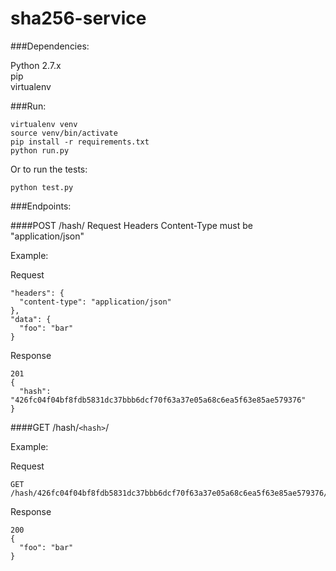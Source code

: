 # sha256-service

###Dependencies:

Python 2.7.x  
pip  
virtualenv  


###Run:

```
virtualenv venv
source venv/bin/activate
pip install -r requirements.txt
python run.py
```

Or to run the tests:

```
python test.py
```

###Endpoints:

####POST /hash/
Request Headers Content-Type must be "application/json"

Example:

Request
```
"headers": {
  "content-type": "application/json"
},
"data": {
  "foo": "bar"
}
```
Response
```
201
{
  "hash": "426fc04f04bf8fdb5831dc37bbb6dcf70f63a37e05a68c6ea5f63e85ae579376"
}
```

####GET /hash/`<hash>`/

Example:

Request
```
GET /hash/426fc04f04bf8fdb5831dc37bbb6dcf70f63a37e05a68c6ea5f63e85ae579376/
```

Response
```
200
{
  "foo": "bar"
}
```
